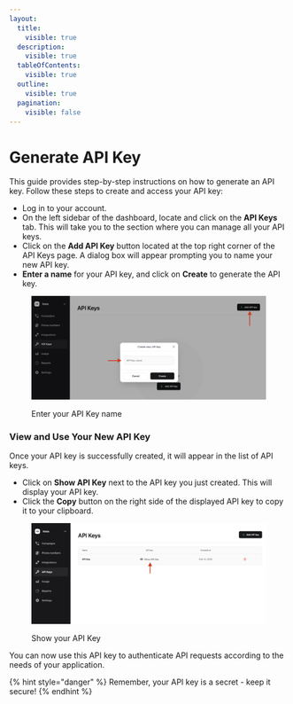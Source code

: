 ```yaml
---
layout:
  title:
    visible: true
  description:
    visible: true
  tableOfContents:
    visible: true
  outline:
    visible: true
  pagination:
    visible: false
---
```


# Generate API Key

This guide provides step-by-step instructions on how to generate an API key. Follow these steps to create and access your API key:

* Log in to your account.
* On the left sidebar of the dashboard, locate and click on the **API Keys** tab. This will take you to the section where you can manage all your API keys.
* Click on the **Add API Key** button located at the top right corner of the API Keys page. A dialog box will appear prompting you to name your new API key.
* **Enter a name** for your API key, and click on **Create** to generate the API key.

<figure><img src="../.gitbook/assets/Screenshot 2025-02-14 at 11.53.55.png" alt=""><figcaption><p>Enter your API Key name</p></figcaption></figure>

### View and Use Your New API Key

Once your API key is successfully created, it will appear in the list of API keys.

* Click on **Show API Key** next to the API key you just created. This will display your API key.
* Click the **Copy** button on the right side of the displayed API key to copy it to your clipboard.

<figure><img src="../.gitbook/assets/Screenshot 2025-02-14 at 12.02.26 (2).png" alt=""><figcaption><p>Show your API Key</p></figcaption></figure>

You can now use this API key to authenticate API requests according to the needs of your application.

{% hint style="danger" %}
Remember, your API key is a secret - keep it secure!
{% endhint %}
